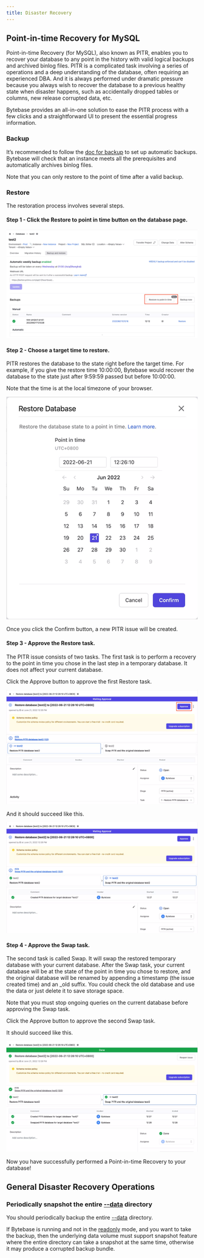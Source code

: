 ```yaml
---
title: Disaster Recovery
---
```


## Point-in-time Recovery for MySQL

Point-in-time Recovery (for MySQL), also known as PITR, enables you to recover your database to any point in the history with valid logical backups and archived binlog files. PITR is a complicated task involving a series of operations and a deep understanding of the database, often requiring an experienced DBA. And it is always performed under dramatic pressure because you always wish to recover the database to a previous healthy state when disaster happens, such as accidentally dropped tables or columns, new release corrupted data, etc.

Bytebase provides an all-in-one solution to ease the PITR process with a few clicks and a straightforward UI to present the essential progress information.

### Backup

It’s recommended to follow the [doc for backup](/docs/use-bytebase/backup-restore-database/backup) to set up automatic backups. Bytebase will check that an instance meets all the prerequisites and automatically archives binlog files.

Note that you can only restore to the point of time after a valid backup.

### Restore

The restoration process involves several steps.

#### Step 1 - Click the **Restore to point in time** button on the database page.

![pitr-restore-step-1](/static/docs-assets/pitr-restore-step-1.webp)

#### Step 2 - Choose a target time to restore.

PITR restores the database to the state right before the target time. For example, if you give the restore time 10:00:00, Bytebase would recover the database to the state just after 9:59:59 passed but before 10:00:00.

Note that the time is at the local timezone of your browser.

![pitr-restore-step-2](/static/docs-assets/pitr-restore-step-2.webp)

Once you click the Confirm button, a new PITR issue will be created.

#### Step 3 - Approve the Restore task.

The PITR issue consists of two tasks. The first task is to perform a recovery to the point in time you chose in the last step in a temporary database. It does not affect your current database.

Click the Approve button to approve the first Restore task.

![pitr-restore-step-3](/static/docs-assets/pitr-restore-step-3.webp)

And it should succeed like this.

![pitr-restore-step-4](/static/docs-assets/pitr-restore-step-4.webp)

#### Step 4 - Approve the Swap task.

The second task is called Swap. It will swap the restored temporary database with your current database. After the Swap task, your current database will be at the state of the point in time you chose to restore, and the original database will be renamed by appending a timestamp (the issue created time) and an _old suffix. You could check the old database and use the data or just delete it to save storage space.

Note that you must stop ongoing queries on the current database before approving the Swap task.

Click the Approve button to approve the second Swap task.

It should succeed like this.

![pitr-restore-step-5](/static/docs-assets/pitr-restore-step-5.webp)

Now you have successfully performed a Point-in-time Recovery to your database!

## General Disaster Recovery Operations

### **Periodically snapshot the entire** [**--data**](/docs/reference/command-line#--data-directory) **directory**

<hint-block type="info">

You should periodically backup the entire [--data](/docs/reference/command-line#--data-directory) directory.

</hint-block>

If Bytebase is running and not in the [readonly](/docs/reference/command-line#--readonly) mode, and you want to take the backup, then the underlying data volume must support snapshot feature where the entire directory can take a snapshot at the same time, otherwise it may produce a corrupted backup bundle.
